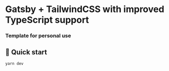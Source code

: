 # Gatsby + TailwindCSS with improved TypeScript support
### Template for personal use

## 🚀 Quick start

    yarn dev
